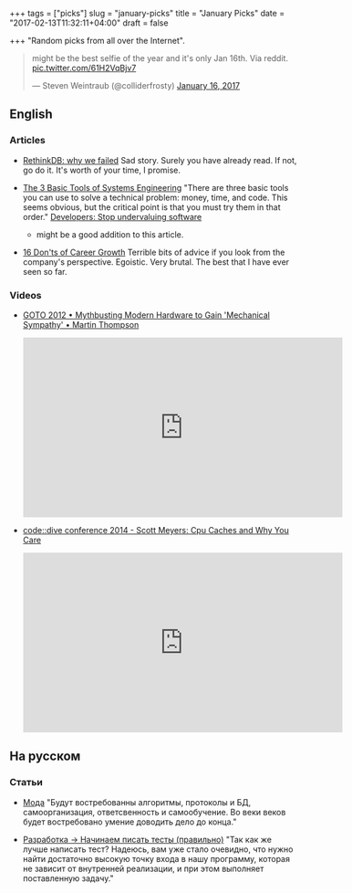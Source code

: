 +++
tags = ["picks"]
slug = "january-picks"
title = "January Picks"
date = "2017-02-13T11:32:11+04:00"
draft = false

+++
"Random picks from all over the Internet".

<!--more-->

<blockquote class="twitter-tweet" data-lang="en"><p lang="en" dir="ltr">might be the best selfie of the year and it&#39;s only Jan 16th. Via reddit. <a href="https://t.co/61H2VqBjv7">pic.twitter.com/61H2VqBjv7</a></p>&mdash; Steven Weintraub (@colliderfrosty) <a href="https://twitter.com/colliderfrosty/status/821070925432963075">January 16, 2017</a></blockquote>
<script async src="//platform.twitter.com/widgets.js" charset="utf-8"></script>

## English

### Articles

* [RethinkDB: why we failed](http://www.defstartup.org/2017/01/18/why-rethinkdb-failed.html)
  Sad story. Surely you have already read. If not, go do it. It's worth of your
  time, I promise.

* [The 3 Basic Tools of Systems Engineering](http://widgetsandshit.com/teddziuba/2010/12/the-3-basic-tools-of-systems-engineering.html)
  "There are three basic tools you can use to solve a technical problem: money,
  time, and code. This seems obvious, but the critical point is that you must
  try them in that order." [Developers: Stop undervaluing
  software](https://blog.reifyworks.com/developers-stop-undervaluing-software-2db16b0f5641#.6oaj424ic)
  - might be a good addition to this article.

* [16 Don'ts of Career Growth](http://www.yegor256.com/2017/01/24/career-advice.html)
  Terrible bits of advice if you look from the company's perspective. Egoistic.
  Very brutal. The best that I have ever seen so far.

### Videos

* [GOTO 2012 • Mythbusting Modern Hardware to Gain 'Mechanical Sympathy' • Martin Thompson](https://www.youtube.com/watch?v=MC1EKLQ2Wmg)

  <iframe width="560" height="315" src="https://www.youtube.com/embed/MC1EKLQ2Wmg" frameborder="0" allowfullscreen></iframe>

* [code::dive conference 2014 - Scott Meyers: Cpu Caches and Why You Care](https://www.youtube.com/watch?v=WDIkqP4JbkE)

  <iframe width="560" height="315" src="https://www.youtube.com/embed/WDIkqP4JbkE" frameborder="0" allowfullscreen></iframe>

## На русском

### Статьи

* [Мода](http://grishaev.me/moda)
  "Будут востребованны алгоритмы, протоколы и БД, самоорганизация,
  ответсвенность и самообучение. Во веки веков будет востребовано умение
  доводить дело до конца."

* [Разработка → Начинаем писать тесты (правильно)](https://ru.hexlet.io/blog/posts/how-to-test-code)
  "Так как же лучше написать тест? Надеюсь, вам уже стало очевидно, что нужно
  найти достаточно высокую точку входа в нашу программу, которая не зависит от
  внутренней реализации, и при этом выполняет поставленную задачу."
